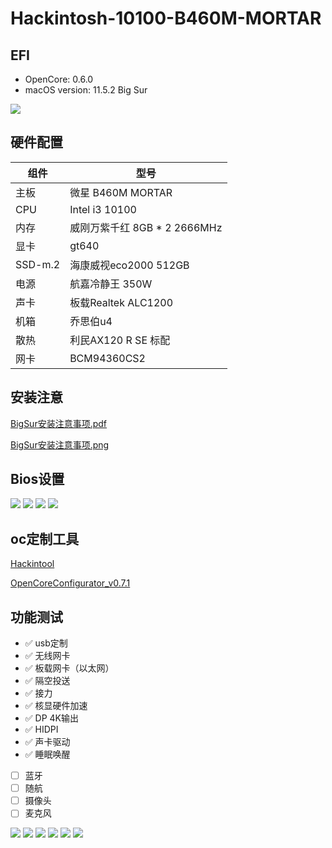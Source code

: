 # Hackintosh-10100-B460M-MORTAR
## EFI 
- OpenCore: 0.6.0
- macOS version: 11.5.2 Big Sur

![](./images/os.png)

## 硬件配置
|组件|型号|
|------|------|
|主板|微星 B460M MORTAR|
|CPU|Intel i3 10100|
|内存|威刚万紫千红 8GB * 2 2666MHz|
|显卡| gt640 |
|SSD-m.2| 海康威视eco2000 512GB |
|电源|航嘉冷静王 350W|
|声卡|板载Realtek ALC1200|
|机箱|乔思伯u4|
|散热|利民AX120 R SE 标配|
|网卡| BCM94360CS2|

## 安装注意
[BigSur安装注意事项.pdf](./BigSur安装注意事项.pdf)

[BigSur安装注意事项.png](./BigSur安装注意事项.png)
## Bios设置
![](./images/MSI_1.png)
![](./images/MSI_2.png)
![](./images/MSI_3.png)
![](./images/MSI_4.png)

## oc定制工具
[Hackintool](./Hackintool.zip)

[OpenCoreConfigurator_v0.7.1](./OpenCoreConfigurator_v0.7.1.zip)
## 功能测试
- ✅ usb定制
- ✅ 无线网卡
- ✅ 板载网卡（以太网）
- ✅ 隔空投送
- ✅ 接力
- ✅ 核显硬件加速
- ✅ DP 4K输出
- ✅ HIDPI
- ✅ 声卡驱动
- ✅ 睡眠唤醒

- [ ] 蓝牙
- [ ] 随航
- [ ] 摄像头
- [ ] 麦克风

![](./images/wifi.png)
![](./images/gkts.png)
![](./images/gpu.png)
![](./images/gpu-add.png)
![](./images/network.png)
![](./images/usb.png)
